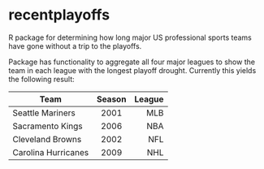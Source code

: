# recentplayoffs

R package for determining how long major US professional sports teams have gone without a trip to the playoffs.

Package has functionality to aggregate all four major leagues to show
the team in each league with the longest playoff drought. Currently this yields the following result:

| Team | Season | League |
| ---- |:------:| -----: |
| Seattle Mariners | 2001 | MLB |
| Sacramento Kings | 2006 | NBA |
| Cleveland Browns | 2002 | NFL |
| Carolina Hurricanes | 2009 | NHL |
